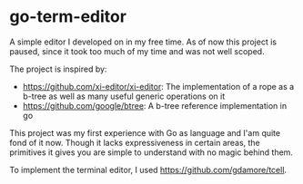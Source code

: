 # go-term-editor

A simple editor I developed on in my free time. As of now this project is paused, since it took too much of my time and was not well scoped.

The project is inspired by:
- https://github.com/xi-editor/xi-editor: The implementation of a rope as a b-tree as well as many useful generic operations on it
- https://github.com/google/btree: A b-tree reference implementation in go

This project was my first experience with Go as language and I'am quite fond of it now. Though it lacks expressiveness in certain areas, the primitives it gives you are simple to understand with no magic behind them.

To implement the terminal editor, I used https://github.com/gdamore/tcell.